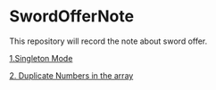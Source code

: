 # SwordOfferNote

This repository will record the note about sword offer. 

[1.Singleton Mode](https://github.com/PeterBrave/SwordOfferNote/tree/master/src/Singleton)

[2. Duplicate Numbers in the array](https://github.com/PeterBrave/SwordOfferNote/tree/master/src/DuplicateNumbersInTheArray)